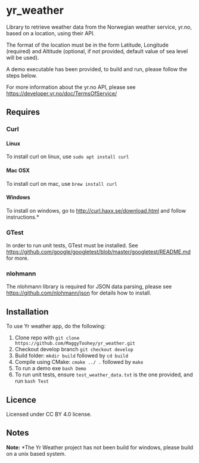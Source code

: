 # yr_weather

Library to retrieve weather data from the Norwegian weather service, yr.no, based on a location, using their API.

The format of the location must be in the form Latitude, Longitude (required) and Altitude (optional, if not provided, default value of sea level will be used).

A demo executable has been provided, to build and run, please follow the steps below.

For more information about the yr.no API, please see https://developer.yr.no/doc/TermsOfService/

## Requires

### Curl

#### Linux

To install curl on linux, use `sudo apt install curl`

#### Mac OSX

To install curl on mac, use `brew install curl`

#### Windows

To install on windows, go to http://curl.haxx.se/download.html and follow instructions.*

### GTest

In order to run unit tests, GTest must be installed.
See https://github.com/google/googletest/blob/master/googletest/README.md for more.

### nlohmann

The nlohmann library is required for JSON data parsing, please see https://github.com/nlohmann/json for details how to install.
  
## Installation

To use Yr weather app, do the following:

1. Clone repo with `git clone https://github.com/MaggyToohey/yr_weather.git`
2. Checkout develop branch `git checkout develop`
3. Build folder: `mkdir build` followed by `cd build`
4. Compile using CMake: `cmake ../ .` followed by `make`
5. To run a demo exe `bash Demo`
6. To run unit tests, ensure `test_weather_data.txt` is the one provided, and run `bash Test`
  
## Licence

Licensed under CC BY 4.0 license.

## Notes

**Note:** *The Yr Weather project has not been build for windows, please build on a unix based system.
